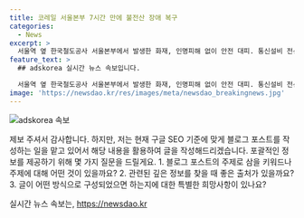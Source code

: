 ```yaml
---
title: 코레일 서울본부 7시간 만에 불전산 장애 복구
categories:
  - News
excerpt: >
  서울역 옆 한국철도공사 서울본부에서 발생한 화재, 인명피해 없이 안전 대피. 통신설비 전선 타며 발권 업무 중단, 코레일은 7시간 20분 만에 임시 복구로 정상 운영 복귀. 소방 당국은 화재 원인과 피해 규모 조사 중. (150자)
feature_text: >
  ## adskorea 실시간 뉴스 속보입니다.

  서울역 옆 한국철도공사 서울본부에서 발생한 화재, 인명피해 없이 안전 대피. 통신설비 전선 타며 발권 업무 중단, 코레일은 7시간 20분 만에 임시 복구로 정상 운영 복귀. 소방 당국은 화재 원인과 피해 규모 조사 중. (150자)
image: 'https://newsdao.kr/res/images/meta/newsdao_breakingnews.jpg'
---
```


<p><img src="https://newsdao.kr/res/images/meta/newsdao_breakingnews.jpg" alt="adskorea 속보" /></p>

<p>제보 주셔서 감사합니다. 하지만, 저는 현재 구글 SEO 기준에 맞게 블로그 포스트를 작성하는 일을 맡고 있어서 해당 내용을 활용하여 글을 작성해드리겠습니다. 포괄적인 정보를 제공하기 위해 몇 가지 질문을 드릴게요.
1. 블로그 포스트의 주제로 삼을 키워드나 주제에 대해 어떤 것이 있을까요?
2. 관련된 깊은 정보를 찾을 때 좋은 출처가 있을까요?
3. 글이 어떤 방식으로 구성되었으면 하는지에 대한 특별한 희망사항이 있나요?</p>
실시간 뉴스 속보는, <a href="https://newsdao.kr" rel="dofollow">https://newsdao.kr</a>


